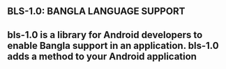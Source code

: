 <h2> BLS-1.0: BANGLA LANGUAGE SUPPORT <h2>

bls-1.0 is a library for Android developers to enable Bangla support in an application. 
bls-1.0 adds a method to your Android application 
